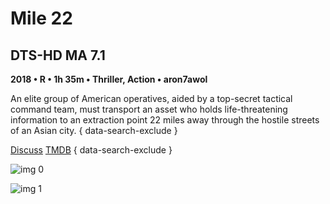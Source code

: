 # Mile 22

## DTS-HD MA 7.1

**2018 • R • 1h 35m • Thriller, Action • aron7awol**

An elite group of American operatives, aided by a top-secret tactical command team, must transport an asset who holds life-threatening information to an extraction point 22 miles away through the hostile streets of an Asian city.
{ data-search-exclude }

[Discuss](https://www.avsforum.com/threads/bass-eq-for-filtered-movies.2995212/post-57104318)  [TMDB](https://www.themoviedb.org/movie/347375)
{ data-search-exclude }

![img 0](https://i.imgur.com/SLIeSXH.jpg)

![img 1](https://i.imgur.com/AiQwAOF.jpg)

